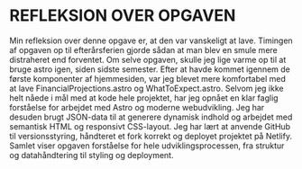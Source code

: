 # REFLEKSION OVER OPGAVEN

Min refleksion over denne opgave er, at den var vanskeligt at lave. Timingen af opgaven op til efterårsferien gjorde sådan at man blev en smule mere distraheret end forventet. Om selve opgaven, skulle jeg lige varme op til at bruge astro igen, siden sidste semester. Efter at havde kommet igennem de første komponenter af hjemmesiden, var jeg blevet mere komfortabel med at lave FinancialProjections.astro og WhatToExpect.astro. Selvom jeg ikke helt nåede i mål med at kode hele projektet, har jeg opnået en klar faglig forståelse for arbejdet med Astro og moderne webudvikling. Jeg har desuden brugt JSON-data til at generere dynamisk indhold og arbejdet med semantisk HTML og responsivt CSS-layout. Jeg har lært at anvende GitHub til versionsstyring, håndteret et fork korrekt og deployet projektet på Netlify.
Samlet viser opgaven forståelse for hele udviklingsprocessen, fra struktur og datahåndtering til styling og deployment.
